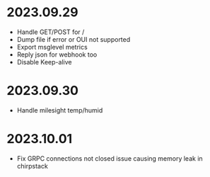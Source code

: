 # 2023.09.29
* Handle GET/POST for /
* Dump file if error or OUI not supported
* Export msglevel metrics
* Reply json for webhook too
* Disable Keep-alive

# 2023.09.30
* Handle milesight temp/humid

# 2023.10.01
* Fix GRPC connections not closed issue causing memory leak in chirpstack
